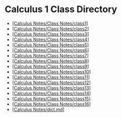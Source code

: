 # Calculus 1 Class Directory
- [[Calculus Notes/Class Notes/class1]]
- [[Calculus Notes/Class Notes/class2]]
- [[Calculus Notes/Class Notes/class3]]
- [[Calculus Notes/Class Notes/class4]]
- [[Calculus Notes/Class Notes/class5]]
- [[Calculus Notes/Class Notes/class6]]
- [[Calculus Notes/Class Notes/class7]]
- [[Calculus Notes/Class Notes/class8]]
- [[Calculus Notes/Class Notes/class9]]
- [[Calculus Notes/Class Notes/class10]]
- [[Calculus Notes/Class Notes/class11]]
- [[Calculus Notes/Class Notes/class12]]
- [[Calculus Notes/Class Notes/class13]]
- [[Calculus Notes/Class Notes/class14]]
- [[Calculus Notes/Class Notes/class15]]
- [[Calculus Notes/Class Notes/class16]]
- [[Calculus Notes/dict.md]]




[//begin]: # "Autogenerated link references for markdown compatibility"
[Calculus Notes/Class Notes/class1]: class1.md "Calculus 1 Lesson 1"
[Calculus Notes/Class Notes/class2]: class2.md "Calculus 1 Lesson 2"
[Calculus Notes/Class Notes/class3]: class3.md "Calculus 1 Lesson 3"
[Calculus Notes/Class Notes/class4]: class4.md "Calculus 1 Lesson 4"
[Calculus Notes/Class Notes/class5]: class5.md "Calculus 1 Lesson 5"
[Calculus Notes/Class Notes/class6]: class6.md "Calculus 1 Lesson 6"
[Calculus Notes/Class Notes/class7]: class7.md "Calculus 1 Lesson 7"
[Calculus Notes/Class Notes/class8]: class8.md "Calculus 1 Lesson 8"
[Calculus Notes/Class Notes/class9]: class9.md "Calculus 1 Lesson 9"
[Calculus Notes/Class Notes/class10]: class10.md "Calculus 1 Lesson 10"
[Calculus Notes/Class Notes/class11]: class11.md "Calculus 1 Lesson 11"
[Calculus Notes/Class Notes/class12]: class12.md "Calculus 1 Lesson 12"
[Calculus Notes/Class Notes/class13]: class13.md "Calculus 1 Lesson 13"
[Calculus Notes/Class Notes/class14]: class14.md "Calculus 1 Lesson 14"
[Calculus Notes/Class Notes/class15]: class15.md "Calculus 1 Lesson 15"
[Calculus Notes/Class Notes/class16]: class16.md "Calculus 1 Lesson 16"
[Calculus Notes/dict.md]: ../dict.md "Calculus 1 Dictionary"
[//end]: # "Autogenerated link references"
